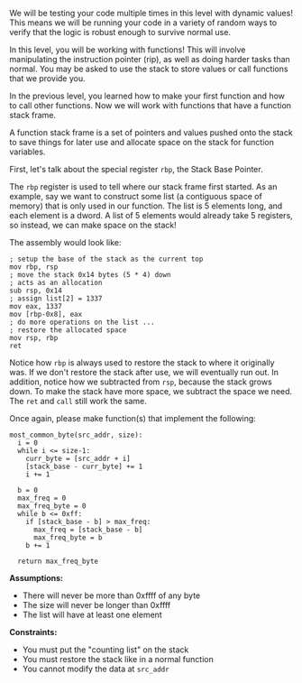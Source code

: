 We will be testing your code multiple times in this level with dynamic values! This means we will be running your code in a variety of random ways to verify that the logic is robust enough to survive normal use.

In this level, you will be working with functions! This will involve manipulating the instruction pointer (rip), as well as doing harder tasks than normal. You may be asked to use the stack to store values or call functions that we provide you.

In the previous level, you learned how to make your first function and how to call other functions. Now we will work with functions that have a function stack frame.

A function stack frame is a set of pointers and values pushed onto the stack to save things for later use and allocate space on the stack for function variables.

First, let's talk about the special register `rbp`, the Stack Base Pointer.

The `rbp` register is used to tell where our stack frame first started. As an example, say we want to construct some list (a contiguous space of memory) that is only used in our function. The list is 5 elements long, and each element is a dword. A list of 5 elements would already take 5 registers, so instead, we can make space on the stack!

The assembly would look like:

```assembly
; setup the base of the stack as the current top
mov rbp, rsp
; move the stack 0x14 bytes (5 * 4) down
; acts as an allocation
sub rsp, 0x14
; assign list[2] = 1337
mov eax, 1337
mov [rbp-0x8], eax
; do more operations on the list ...
; restore the allocated space
mov rsp, rbp
ret
```

Notice how `rbp` is always used to restore the stack to where it originally was. If we don't restore the stack after use, we will eventually run out. In addition, notice how we subtracted from `rsp`, because the stack grows down. To make the stack have more space, we subtract the space we need. The `ret` and `call` still work the same.

Once again, please make function(s) that implement the following:

```plaintext
most_common_byte(src_addr, size):
  i = 0
  while i <= size-1:
    curr_byte = [src_addr + i]
    [stack_base - curr_byte] += 1
    i += 1

  b = 0
  max_freq = 0
  max_freq_byte = 0
  while b <= 0xff:
    if [stack_base - b] > max_freq:
      max_freq = [stack_base - b]
      max_freq_byte = b
    b += 1

  return max_freq_byte
```

**Assumptions:**

- There will never be more than 0xffff of any byte
- The size will never be longer than 0xffff
- The list will have at least one element

**Constraints:**

- You must put the "counting list" on the stack
- You must restore the stack like in a normal function
- You cannot modify the data at `src_addr`